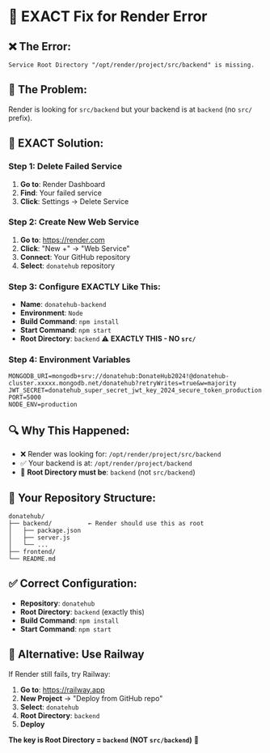 # 🔧 EXACT Fix for Render Error

## ❌ **The Error:**
```
Service Root Directory "/opt/render/project/src/backend" is missing.
```

## 🎯 **The Problem:**
Render is looking for `src/backend` but your backend is at `backend` (no `src/` prefix).

## 🚀 **EXACT Solution:**

### **Step 1: Delete Failed Service**
1. **Go to**: Render Dashboard
2. **Find**: Your failed service
3. **Click**: Settings → Delete Service

### **Step 2: Create New Web Service**
1. **Go to**: https://render.com
2. **Click**: "New +" → "Web Service"
3. **Connect**: Your GitHub repository
4. **Select**: `donatehub` repository

### **Step 3: Configure EXACTLY Like This:**
- **Name**: `donatehub-backend`
- **Environment**: `Node`
- **Build Command**: `npm install`
- **Start Command**: `npm start`
- **Root Directory**: `backend` ⚠️ **EXACTLY THIS - NO `src/`**

### **Step 4: Environment Variables**
```
MONGODB_URI=mongodb+srv://donatehub:DonateHub2024!@donatehub-cluster.xxxxx.mongodb.net/donatehub?retryWrites=true&w=majority
JWT_SECRET=donatehub_super_secret_jwt_key_2024_secure_token_production
PORT=5000
NODE_ENV=production
```

## 🔍 **Why This Happened:**
- ❌ Render was looking for: `/opt/render/project/src/backend`
- ✅ Your backend is at: `/opt/render/project/backend`
- 🎯 **Root Directory must be**: `backend` (not `src/backend`)

## 📁 **Your Repository Structure:**
```
donatehub/
├── backend/          ← Render should use this as root
│   ├── package.json
│   ├── server.js
│   └── ...
├── frontend/
└── README.md
```

## ✅ **Correct Configuration:**
- **Repository**: `donatehub`
- **Root Directory**: `backend` (exactly this)
- **Build Command**: `npm install`
- **Start Command**: `npm start`

## 🚀 **Alternative: Use Railway**

If Render still fails, try Railway:
1. **Go to**: https://railway.app
2. **New Project** → "Deploy from GitHub repo"
3. **Select**: `donatehub`
4. **Root Directory**: `backend`
5. **Deploy**

**The key is Root Directory = `backend` (NOT `src/backend`)** 🎯

